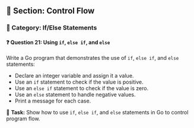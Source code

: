 ## 📘 Section: Control Flow  
### 🔹 Category: If/Else Statements  
#### ❓ Question 21: Using `if`, `else if`, and `else`

Write a Go program that demonstrates the use of `if`, `else if`, and `else` statements:

- Declare an integer variable and assign it a value.
- Use an `if` statement to check if the value is positive.
- Use an `else if` statement to check if the value is zero.
- Use an `else` statement to handle negative values.
- Print a message for each case.

🔧 **Task:** Show how to use `if`, `else if`, and `else` statements in Go to control program flow.
